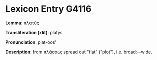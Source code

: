 # Lexicon Entry G4116

**Lemma**: πλατύς

**Transliteration (xlit)**: platýs

**Pronunciation**: plat-oos'

**Description**:
from πλάσσω; spread out "flat" ("plot"), i.e. broad:--wide.
